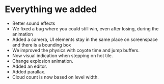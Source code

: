 # Everything we added
* Better sound effects
* We fixed a bug where you could still win, even after losing, during the animation
* Added a camera, UI elements stay in the same place on screenspace and there is a bounding box
* We improved the physics with coyote time and jump buffers. 
* Now visual indication when stepping on hot tile.
* Change explosion animation.
* Added an editor.
* Added parallax.
* Cloud count is now based on level width.